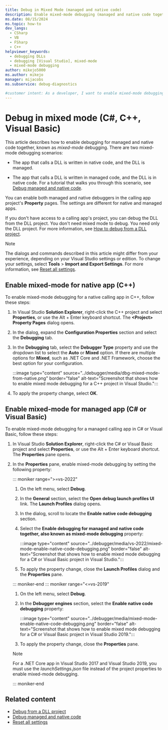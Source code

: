 ```yaml
---
title: Debug in Mixed Mode (managed and native code)
description: Enable mixed-mode debugging (managed and native code together) in Visual Studio with the property pages of the calling app's project.
ms.date: 08/15/2024
ms.topic: how-to
dev_langs: 
  - CSharp
  - VB
  - FSharp
  - C++
helpviewer_keywords: 
  - debugging DLLs
  - debugging [Visual Studio], mixed-mode
  - mixed-mode debugging
author: mikejo5000
ms.author: mikejo
manager: mijacobs
ms.subservice: debug-diagnostics

#customer intent: As a developer, I want to enable mixed-mode debugging in Visual Studio, so I can use managed and native code together for C#, C++, or Visual Basic.
---
```


# Debug in mixed mode (C#, C++, Visual Basic)

This article describes how to enable debugging for managed and native code together, known as *mixed-mode* debugging. There are two mixed-mode debugging scenarios:

- The app that calls a DLL is written in native code, and the DLL is managed.

- The app that calls a DLL is written in managed code, and the DLL is in native code. For a tutorial that walks you through this scenario, see [Debug managed and native code](../debugger/how-to-debug-managed-and-native-code.md).

You can enable both managed and native debuggers in the calling app project's **Property** pages. The settings are different for native and managed apps.

If you don't have access to a calling app's project, you can debug the DLL from the DLL project. You don't need mixed mode to debug. You need only the DLL project. For more information, see [How to debug from a DLL project](../debugger/how-to-debug-from-a-dll-project.md).

> [!NOTE]
> The dialogs and commands described in this article might differ from your experience, depending on your Visual Studio settings or edition. To change your settings, select **Tools** > **Import and Export Settings**. For more information, see [Reset all settings](../ide/personalizing-the-visual-studio-ide.md#reset-all-settings).

## Enable mixed-mode for native app (C++)

To enable mixed-mode debugging for a native calling app in C++, follow these steps:

1. In Visual Studio **Solution Explorer**, right-click the C++ project and select **Properties**, or use the Alt + Enter keyboard shortcut. The **\<Project> Property Pages** dialog opens.

1. In the dialog, expand the **Configuration Properties** section and select the **Debugging** tab.

1. In the **Debugging** tab, select the **Debugger Type** property and use the dropdown list to select the **Auto** or **Mixed** option. If there are multiple options for **Mixed**, such as .NET Core and .NET Framework, choose the best option for your configuration.

   :::image type="content" source="../debugger/media/dbg-mixed-mode-from-native.png" border="false" alt-text="Screenshot that shows how to enable mixed mode debugging for a C++ project in Visual Studio.":::

1. To apply the property change, select **OK**.

## Enable mixed-mode for managed app (C# or Visual Basic)

To enable mixed-mode debugging for a managed calling app in C# or Visual Basic, follow these steps:

1. In Visual Studio **Solution Explorer**, right-click the C# or Visual Basic project and select **Properties**, or use the Alt + Enter keyboard shortcut. The **Properties** pane opens.

1. In the **Properties** pane, enable mixed-mode debugging by setting the following property:

   ::: moniker range=">=vs-2022"
   
   1. On the left menu, select **Debug**.
   
   1. In the **General** section, select the **Open debug launch profiles UI** link. The **Launch Profiles** dialog opens.
   
   1. In the dialog, scroll to locate the **Enable native code debugging** section.
   
   1. Select the **Enable debugging for managed and native code together, also known as mixed-mode debugging** property:

      :::image type="content" source="../debugger/media/vs-2022/mixed-mode-enable-native-code-debugging.png" border="false" alt-text="Screenshot that shows how to enable mixed mode debugging for a C# or Visual Basic project in Visual Studio.":::

   1. To apply the property change, close the **Launch Profiles** dialog and the **Properties** pane.

   ::: moniker-end
   ::: moniker range="<=vs-2019"

   1. On the left menu, select **Debug**.
   
   1. In the **Debugger engines** section, select the **Enable native code debugging** property: 
   
      :::image type="content" source="../debugger/media/mixed-mode-enable-native-code-debugging.png" border="false" alt-text="Screenshot that shows how to enable mixed mode debugging for a C# or Visual Basic project in Visual Studio 2019.":::

   1. To apply the property change, close the **Properties** pane.

   > [!NOTE]
   > For a .NET Core app in Visual Studio 2017 and Visual Studio 2019, you must use the *launchSettings.json* file instead of the project properties to enable mixed-mode debugging.

   ::: moniker-end

## Related content

- [Debug from a DLL project](../debugger/how-to-debug-from-a-dll-project.md)
- [Debug managed and native code](../debugger/how-to-debug-managed-and-native-code.md)
- [Reset all settings](../ide/personalizing-the-visual-studio-ide.md#reset-all-settings)
